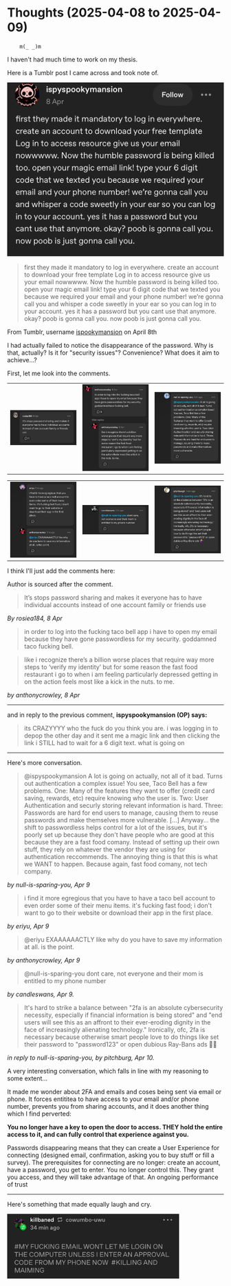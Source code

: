 # Thoughts (2025-04-08 to 2025-04-09)
		m(_ _)m

I haven't had much time to work on my thesis.

Here is a Tumblr post I came across and took note of.


![img](images/2025-04-10/tumblrpost.png)

> first they made it mandatory to log in everywhere. create an account to download your free template Log in to access resource give us your email nowwwww. Now the humble password is being killed too. open your magic email link! type your 6 digit code that we texted you because we required your email and your phone number! we’re gonna call you and whisper a code sweetly in your ear so you can log in to your account. yes it has a password but you cant use that anymore. okay? poob is gonna call you. now poob is just gonna call you. 

From Tumblr, username [ispookymansion](https://www.tumblr.com/galaxia-prince/780388351617400832) on April 8th

I had actually failed to notice the disappearance of the password. Why is that, actually? Is it for "security issues"? Convenience? What does it aim to achieve...?

First, let me look into the comments.

<div align="center">
<table>
<tr>

<td><img src="images/2025-04-10/tumblrpost1.png" alt="tumblr comments. ALT below" width="400"></td>
<td><img src="images/2025-04-10/tumblrpost2.png" alt="tumblr comments. ALT below" width="400"></td>
<td><img src="images/2025-04-10/tumblrpost3.png" alt="tumblr comments. ALT below" width="400"></td><width="400"></td>
</tr>
</table>
</div>
<div align="center">
<table>
<tr>
<td><img src="images/2025-04-10/tumblrpost4.png" alt="tumblr comments. ALT below" width="400"></td><width="400"></td>
<td><img src="images/2025-04-10/tumblrpost5.png" alt="tumblr comments. ALT below" width="400"></td><width="400"></td>
<td><img src="images/2025-04-10/tumblrpost6.png" alt="tumblr comments. ALT below" width="400"></td><width="400"></td>
</tr>
</table>
</div>

I think I'll just add the comments here:

Author is sourced after the comment.

> It’s stops password sharing and makes it everyone has to have individual accounts instead of one account family or friends use

*By rosiea184, 8 Apr*

> in order to log into the fucking taco bell app i have to open my email because they have gone passwordless for my security. goddamned taco fucking bell.

>like i recognize there’s a billion worse places that require way more steps to ‘verify my identity’ but for some reason the fast food restaurant i go to when i am feeling particularly depressed getting in on the action feels most like a kick in the nuts. to me.

*by anthonycrowley, 8 Apr*

_____

and in reply to the previous comment, **ispyspookymansion (OP) says:**

> its CRAZYYYY who the fuck do you think you are. i was logging in to depop the other day and it sent me a magic link and then clicking the link i STILL had to wait for a 6 digit text. what is going on

___


Here's more conversation.


> @ispyspookymansion A lot is going on actually, not all of it bad. Turns out authentication a complex issue! You see, Taco Bell has a few problems. One: Many of the features they want to offer (credit card saving, rewards, etc) require knowing who the user is. Two: User Authentication and securly storing relevant information is hard. Three: Passwords are hard for end users to manage, causing them to reuse passwords and make themselves more vulnerable.
> [...] Anyway... the shift to passwordless helps control for a lot of the issues, but it's poorly set up because they don't have people who are good at this because they are a fast food comany. Instead of setting up their own stuff, they rely on whatever the vendor they are using for authentication reccommends. The annoying thing is that this is what we WANT to happen. Because again, fast food comany, not tech company.

*by null-is-sparing-you, Apr 9*

> i find it more egregious that you have to have a taco bell account to even order some of their menu items. it's fucking fast food; i don't want to go to their website or download their app in the first place.

*by eriyu, Apr 9*

> @eriyu EXAAAAAACTLY like why do you have to save my information at all. is the point.

*by anthonycrowley, Apr 9*

> @null-is-sparing-you dont care, not everyone and their mom is entitled to my phone number

*by candleswans, Apr 9.*

> It's hard to strike a balance between "2fa is an absolute cybersecurity necessity, especially if financial information is being stored" and "end users will see this as an affront to their ever-eroding dignity in the face of increasingly alienating technology." Ironically, ofc, 2fa is necessary because otherwise smart people love to do things like set their password to "password123" or open dubious Ray-Bans ads 🤷‍♀️

*in reply to null-is-sparing-you, by pitchburg, Apr 10.*



A very interesting conversation, which falls in line with my reasoning to some extent...


It made me wonder about 2FA and emails and coses being sent via email or phone.
It forces entititea to have access to your email and/or phone number, prevents you from sharing accounts, and it does another thing which I find perverted:

**You no longer have a key to open the door to access. THEY hold the entire access to it, and can fully control that experience against you.**

Passwords disappearing means that they can create a User Experience for connecting (designed email, confirmation, asking you to buy stuff or fill a survey). The prerequisites for connecting are no longer: create an account, have a password, you get to enter. You no longer control this. They grant you access, and they will take advantage of that. An ongoing performance of trust 

_______

Here's something that made equally laugh and cry.

<td><img src="images/2025-04-10/tumblrpost7.png" alt="tumblr comments. ALT below" width="400"></td><width="400"></td>
